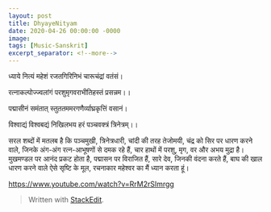 ```yaml
---
layout: post
title: DhyayeNityam
date: 2020-04-26 00:00:00 -0000
image: 
tags: [Music-Sanskrit]
excerpt_separator: <!--more-->
---
```

 <!--more-->

ध्याये नित्यं महेशं रजतगिरिनिभं चारूचंद्रां वतंसं।

रत्नाकल्पोज्ज्वलांगं परशुमृगवराभीतिहस्तं प्रसन्नम।।

पद्मासीनं समंतात् स्तुततममरगणैर्व्याघ्रकृत्तिं वसानं।

विश्वाद्यं विश्वबद्यं निखिलभय हरं पञ्चवक्त्रं त्रिनेत्रम्।।

सरल शब्दों में मतलब है कि पञ्चमुखी, त्रिनेत्रधारी, चांदी की तरह तेजोमयी, चंद्र को सिर पर धारण करने वाले, जिनके अंग-अंग रत्न-आभूषणों से दमक रहे हैं, चार हाथों में परशु, मृग, वर और अभय मुद्रा है। मुखमण्डल पर आनंद प्रकट होता है, पद्मासन पर विराजित हैं, सारे देव, जिनकी वंदना करते हैं, बाघ की खाल धारण करने वाले ऐसे सृष्टि के मूल, रचनाकार महेश्वर का मैं ध्यान करता हूं।



﻿https://www.youtube.com/watch?v=RrM2rSImrgg


> Written with [StackEdit](https://stackedit.io/).
